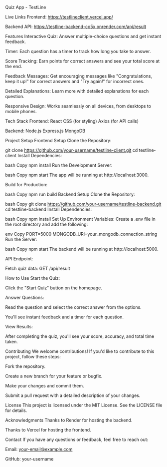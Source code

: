 Quiz App - TestLine

Live Links
Frontend: https://testlineclient.vercel.app/

Backend API: https://testline-backend-co5x.onrender.com/api/result

Features
Interactive Quiz: Answer multiple-choice questions and get instant feedback.

Timer: Each question has a timer to track how long you take to answer.

Score Tracking: Earn points for correct answers and see your total score at the end.

Feedback Messages: Get encouraging messages like "Congratulations, keep it up!" for correct answers and "Try again!" for incorrect ones.

Detailed Explanations: Learn more with detailed explanations for each question.

Responsive Design: Works seamlessly on all devices, from desktops to mobile phones.

Tech Stack
Frontend:
React
CSS (for styling)
Axios (for API calls)

Backend:
Node.js
Express.js
MongoDB 

Project Setup
Frontend Setup
Clone the Repository:

git clone https://github.com/your-username/testline-client.git
cd testline-client
Install Dependencies:

bash
Copy
npm install
Run the Development Server:

bash
Copy
npm start
The app will be running at http://localhost:3000.

Build for Production:

bash
Copy
npm run build
Backend Setup
Clone the Repository:

bash
Copy
git clone https://github.com/your-username/testline-backend.git
cd testline-backend
Install Dependencies:

bash
Copy
npm install
Set Up Environment Variables:
Create a .env file in the root directory and add the following:

env
Copy
PORT=5000
MONGODB_URI=your_mongodb_connection_string
Run the Server:

bash
Copy
npm start
The backend will be running at http://localhost:5000.

API Endpoint:

Fetch quiz data: GET /api/result

How to Use
Start the Quiz:

Click the "Start Quiz" button on the homepage.

Answer Questions:

Read the question and select the correct answer from the options.

You'll see instant feedback and a timer for each question.

View Results:

After completing the quiz, you'll see your score, accuracy, and total time taken.

Contributing
We welcome contributions! If you'd like to contribute to this project, follow these steps:

Fork the repository.

Create a new branch for your feature or bugfix.

Make your changes and commit them.

Submit a pull request with a detailed description of your changes.

License
This project is licensed under the MIT License. See the LICENSE file for details.

Acknowledgments
Thanks to Render for hosting the backend.

Thanks to Vercel for hosting the frontend.

Contact
If you have any questions or feedback, feel free to reach out:

Email: your-email@example.com

GitHub: your-username
